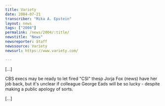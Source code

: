```yaml
---
title: Variety
date: 2004-07-21
transcriber: "Mika A. Epstein"
layout: news
tags: ["2004"]
permalink: /news/2004/:title/
newstitle: "News"
newsreporter: Staff
newssource: Variety
newsurl: https://www.variety.com/

---
```


[...]

CBS execs may be ready to let fired "CSI" thesp Jorja Fox (news) have her job back, but it's unclear if colleague George Eads will be so lucky - despite making a public apology of sorts.

[...]
